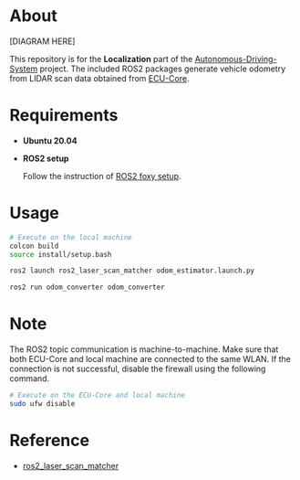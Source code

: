 # About

[DIAGRAM HERE]

This repository is for the **Localization** part of the [Autonomous-Driving-System](https://github.com/SEA-ME-COSS/Autonomous-Driving-System) project. The included ROS2 packages generate vehicle odometry from LIDAR scan data obtained from [ECU-Core](https://github.com/SEA-ME-COSS/ECU-Core).

# Requirements

- **Ubuntu 20.04**

- **ROS2 setup**

    Follow the instruction of [ROS2 foxy setup](https://docs.ros.org/en/foxy/Installation/Ubuntu-Install-Debians.html).

# Usage

```bash
# Execute on the local machine
colcon build
source install/setup.bash

ros2 launch ros2_laser_scan_matcher odom_estimator.launch.py

ros2 run odom_converter odom_converter
```

# Note

The ROS2 topic communication is machine-to-machine. Make sure that both ECU-Core and local machine are connected to the same WLAN. If the connection is not successful, disable the firewall using the following command.

```bash
# Execute on the ECU-Core and local machine
sudo ufw disable
```

# Reference

- [ros2_laser_scan_matcher](https://github.com/AlexKaravaev/ros2_laser_scan_matcher)